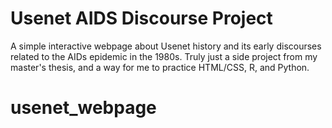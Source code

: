 # Usenet AIDS Discourse Project
A simple interactive webpage about Usenet history and its early discourses related to the AIDs epidemic in the 1980s. Truly just a side project from my master's thesis, and a way for me to practice HTML/CSS, R, and Python. 

# usenet_webpage
